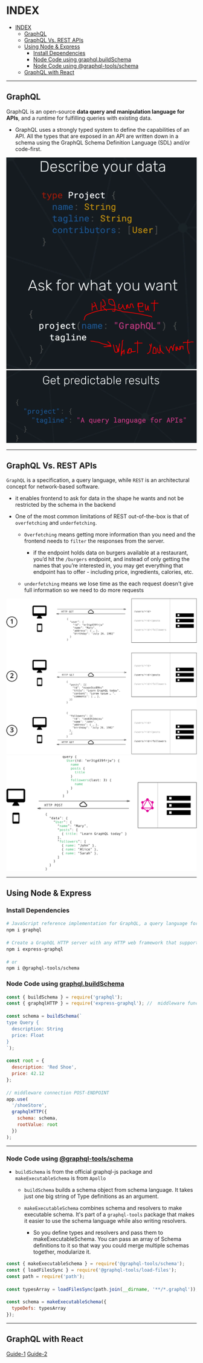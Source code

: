 # INDEX

- [INDEX](#index)
  - [GraphQL](#graphql)
  - [GraphQL Vs. REST APIs](#graphql-vs-rest-apis)
  - [Using Node \& Express](#using-node--express)
    - [Install Dependencies](#install-dependencies)
    - [Node Code using graphql.buildSchema](#node-code-using-graphqlbuildschema)
    - [Node Code using @graphql-tools/schema](#node-code-using-graphql-toolsschema)
  - [GraphQL with React](#graphql-with-react)

---

## GraphQL

GraphQL is an open-source **data query and manipulation language for APIs**, and a runtime for fulfilling queries with existing data.

- GraphQL uses a strongly typed system to define the capabilities of an API. All the types that are exposed in an API are written down in a schema using the GraphQL Schema Definition Language (SDL) and/or code-first.

![ql](./img/graphql.PNG)
![ql](./img/graphql2.PNG)

---

## GraphQL Vs. REST APIs

`GraphQL` is a specification, a query language, while `REST` is an architectural concept for network-based software.

- it enables frontend to ask for data in the shape he wants and not be restricted by the schema in the backend

- One of the most common limitations of REST out-of-the-box is that of `overfetching` and `underfetching`.

  - `Overfetching` means getting more information than you need and the frontend needs to `filter` the responses from the server.

    - if the endpoint holds data on burgers available at a restaurant, you’d hit the `/burgers` endpoint, and instead of only getting the names that you’re interested in, you may get everything that endpoint has to offer - including price, ingredients, calories, etc.

  - `underfetching` means we lose time as the each request doesn't give full information so we need to do more requests

![rest](./img/rest2.png)
![graph](./img/graph3.png)

---

## Using Node & Express

### Install Dependencies

```bash
# JavaScript reference implementation for GraphQL, a query language for APIs created by Facebook.
npm i graphql

# Create a GraphQL HTTP server with any HTTP web framework that supports connect styled middleware
npm i express-graphql

# or
npm i @graphql-tools/schema
```

### Node Code using [graphql.buildSchema](https://graphql.org/graphql-js/utilities/#buildschema)

```js
const { buildSchema } = require('graphql');
const { graphqlHTTP } = require('express-graphql'); //  middleware function that resposd to graphq queries

const schema = buildSchema(`
type Query {
  description: String
  price: Float
}
`);

const root = {
  description: 'Red Shoe',
  price: 42.12
};

// middleware connection POST-ENDPOINT
app.use(
  '/shoeStore',
  graphqlHTTP({
    schema: schema,
    rootValue: root
  })
);
```

---

### Node Code using [@graphql-tools/schema](https://www.npmjs.com/package/@graphql-tools/schema)

- `buildSchema` is from the official graphql-js package and `makeExecutableSchema` is from `Apollo`

  - `buildSchema` builds a schema object from schema language. It takes just one big string of Type definitions as an argument.

  - `makeExecutableSchema` combines schema and resolvers to make executable schema. It's part of a `graphql-tools` package that makes it easier to use the schema language while also writing resolvers.
    - So you define types and resolvers and pass them to makeExecutableSchema. You can pass an array of Schema definitions to it so that way you could merge multiple schemas together, modularize it.

```js
const { makeExecutableSchema } = require('@graphql-tools/schema');
const { loadFilesSync } = require('@graphql-tools/load-files');
const path = require('path');

const typesArray = loadFilesSync(path.join(__dirname, '**/*.graphql')); // get all graphq files into an array

const schema = makeExecutableSchema({
  typeDefs: typesArray
});
```

---

## GraphQL with React

[Guide-1](https://www.pluralsight.com/guides/how-to-set-up-graphql-in-a-react-app)
[Guide-2](https://www.smashingmagazine.com/2021/11/graphql-frontend-react-apollo/)
